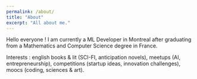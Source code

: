 ```yaml
---
permalink: /about/
title: "About"
excerpt: "All about me."
---
```


Hello everyone ! I am currently a ML Developer in Montreal after graduating from a Mathematics and Computer Science degree in France.

Interests : english books & lit (SCI-FI, anticipation novels), meetups (AI, entrepreneurship), competitions (startup ideas, innovation challenges), moocs (coding, sciences & art). 
